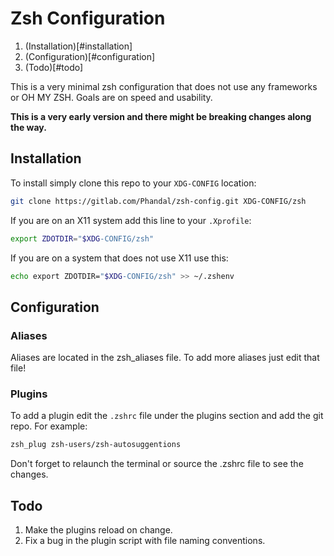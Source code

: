 # Zsh Configuration

1. (Installation)[#installation]
2. (Configuration)[#configuration]
3. (Todo)[#todo]

This is a very minimal zsh configuration that does not use any
frameworks or OH MY ZSH. Goals are on speed and usability.

**This is a very early version and there might be breaking changes along the way.**

## Installation

To install simply clone this repo to your `XDG-CONFIG` location:

```bash
git clone https://gitlab.com/Phandal/zsh-config.git XDG-CONFIG/zsh
```

If you are on an X11 system add this line to your `.Xprofile`:

```bash
export ZDOTDIR="$XDG-CONFIG/zsh"
```

If you are on a system that does not use X11 use this:

```bash
echo export ZDOTDIR="$XDG-CONFIG/zsh" >> ~/.zshenv
```

## Configuration

### Aliases
Aliases are located in the zsh_aliases file. To add more aliases just edit that file!

### Plugins
To add a plugin edit the `.zshrc` file under the plugins section and
add the git repo. For example:

```bash
zsh_plug zsh-users/zsh-autosuggentions
```

Don't forget to relaunch the terminal or source the .zshrc file to see the changes.

## Todo
1. Make the plugins reload on change.
2. Fix a bug in the plugin script with file naming conventions.
